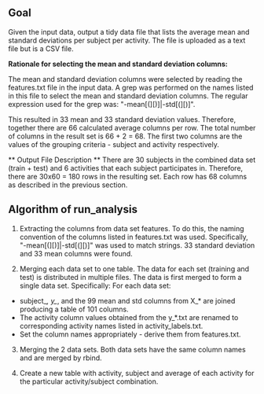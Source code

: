 Goal
---- 
Given the input data, output a tidy data file that lists the average mean and standard deviations per subject per activity. The file is uploaded as a text file but is a CSV file.

**Rationale for selecting the mean and standard deviation columns:**

The mean and standard deviation columns were selected by reading the features.txt file in the input data. A grep was performed on the names listed in this file 
to select the mean and standard deviation columns. The regular expression used for the grep was: "-mean[(][)]|-std[(][)]". 

This resulted in 33 mean and 33 standard deviation values. 
Therefore, together there are 66 calculated average columns per row. The total number of columns in the result set is 66 + 2 = 68. 
The first two columns are the values of the grouping criteria - subject and activity respectively.

** Output File Description  **
There are 30 subjects in the combined data set (train + test) and 6 activities that each subject participates in. 
Therefore, there are 30x60 = 180 rows in the resulting set.
Each row has 68 columns as described in the previous section.

Algorithm of run_analysis 
-------------------------

1.  Extracting the columns from data set features. To do this, the naming convention of the columns listed in features.txt was used. Specifically, "-mean[(][)]|-std[(][)]" was used to match strings. 33 standard deviation and 33 mean columns were found.
   
2. Merging each data set to one table. The data for each set (training and test) is distributed in multiple files. The data is first
   merged to form a single data set. Specifically:
   For each data set:
 - subject_*, y_*, and the 99 mean and std columns from X_* are joined producing a table of 101 columns. 
 - The activity column values obtained from the y_*.txt are renamed to corresponding activity names listed in activity_labels.txt.
 - Set the column names appropriately - derive them from features.txt.

3. Merging the 2 data sets. Both data sets have the same column names and are merged by rbind.

4. Create a new table with activity, subject and average of each activity for the particular activity/subject combination.
